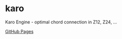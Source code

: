 karo
====

Karo Engine - optimal chord connection in Z12, Z24, ...

[GitHub Pages](http://rockola.github.io/karo/)
